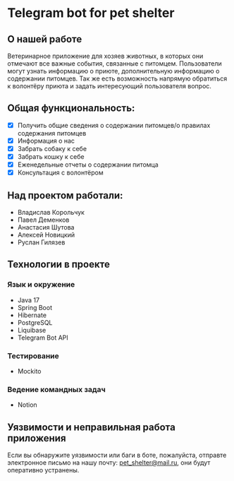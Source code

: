 # Telegram bot for pet shelter

## О нашей работе
Ветеринарное приложение для хозяев животных, в которых они отмечают все важные события, связанные с питомцем. Пользователи могут узнать информацию о приюте, дополнительную информацию о содержании питомцев. Так же есть возможность напрямую обратиться к волонтёру приюта и задать интересующий пользователя вопрос. 

## Общая функциональность:
- [x] Получить общие сведения о содержании питомцев/о правилах содержания питомцев
- [x] Информация о нас
- [x] Забрать собаку к себе 
- [x] Забрать кошку к себе
- [x] Еженедельные отчеты о содержании питомца
- [x] Консультация с волонтёром

## Над проектом работали: 
-  Владислав Корольчук
-  Павел Деменков
-  Анастасия Шутова
-  Алексей Новицкий
-  Руслан Гилязев

## Технологии в проекте
### Язык и окружение 
- Java 17
- Spring Boot
- Hibernate
- PostgreSQL
- Liquibase
- Telegram Bot API

### Тестирование 
- Mockito

### Ведение командных задач
- Notion

## Уязвимости и неправильная работа приложения
Если вы обнаружите уязвимости или баги в боте, пожалуйста, отправте электронное письмо на нашу почту: pet_shelter@mail.ru, они будут оперативно устранены.
